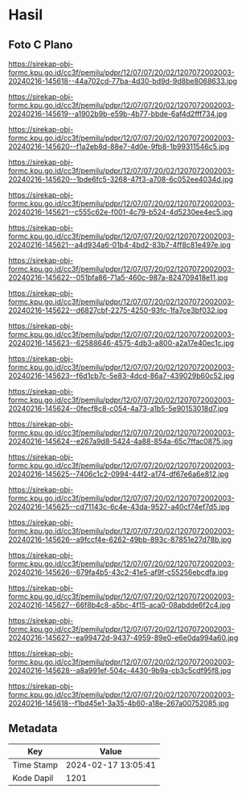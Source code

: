 # Hasil

## Foto C Plano

https://sirekap-obj-formc.kpu.go.id/cc3f/pemilu/pdpr/12/07/07/20/02/1207072002003-20240216-145618--44a702cd-77ba-4d30-bd9d-9d8be8068633.jpg

https://sirekap-obj-formc.kpu.go.id/cc3f/pemilu/pdpr/12/07/07/20/02/1207072002003-20240216-145619--a1902b9b-e59b-4b77-bbde-6af4d2fff734.jpg

https://sirekap-obj-formc.kpu.go.id/cc3f/pemilu/pdpr/12/07/07/20/02/1207072002003-20240216-145620--f1a2eb8d-88e7-4d0e-9fb8-1b99311546c5.jpg

https://sirekap-obj-formc.kpu.go.id/cc3f/pemilu/pdpr/12/07/07/20/02/1207072002003-20240216-145620--1bde6fc5-3268-47f3-a708-6c052ee4034d.jpg

https://sirekap-obj-formc.kpu.go.id/cc3f/pemilu/pdpr/12/07/07/20/02/1207072002003-20240216-145621--c555c62e-f001-4c79-b524-4d5230ee4ec5.jpg

https://sirekap-obj-formc.kpu.go.id/cc3f/pemilu/pdpr/12/07/07/20/02/1207072002003-20240216-145621--a4d934a6-01b4-4bd2-83b7-4ff8c81e497e.jpg

https://sirekap-obj-formc.kpu.go.id/cc3f/pemilu/pdpr/12/07/07/20/02/1207072002003-20240216-145622--051bfa86-71a5-460c-987a-824709418e11.jpg

https://sirekap-obj-formc.kpu.go.id/cc3f/pemilu/pdpr/12/07/07/20/02/1207072002003-20240216-145622--d6827cbf-2275-4250-93fc-1fa7ce3bf032.jpg

https://sirekap-obj-formc.kpu.go.id/cc3f/pemilu/pdpr/12/07/07/20/02/1207072002003-20240216-145623--62588646-4575-4db3-a800-a2a17e40ec1c.jpg

https://sirekap-obj-formc.kpu.go.id/cc3f/pemilu/pdpr/12/07/07/20/02/1207072002003-20240216-145623--f6d1cb7c-5e83-4dcd-86a7-439029b60c52.jpg

https://sirekap-obj-formc.kpu.go.id/cc3f/pemilu/pdpr/12/07/07/20/02/1207072002003-20240216-145624--0fecf8c8-c054-4a73-a1b5-5e90153018d7.jpg

https://sirekap-obj-formc.kpu.go.id/cc3f/pemilu/pdpr/12/07/07/20/02/1207072002003-20240216-145624--e267a9d8-5424-4a88-854a-65c7ffac0875.jpg

https://sirekap-obj-formc.kpu.go.id/cc3f/pemilu/pdpr/12/07/07/20/02/1207072002003-20240216-145625--7406c1c2-0994-44f2-a174-df67e6a6e812.jpg

https://sirekap-obj-formc.kpu.go.id/cc3f/pemilu/pdpr/12/07/07/20/02/1207072002003-20240216-145625--cd71143c-6c4e-43da-9527-a40cf74ef7d5.jpg

https://sirekap-obj-formc.kpu.go.id/cc3f/pemilu/pdpr/12/07/07/20/02/1207072002003-20240216-145626--a9fccf4e-6262-49bb-893c-87851e27d78b.jpg

https://sirekap-obj-formc.kpu.go.id/cc3f/pemilu/pdpr/12/07/07/20/02/1207072002003-20240216-145626--679fa4b5-43c2-41e5-af9f-c55256ebcdfa.jpg

https://sirekap-obj-formc.kpu.go.id/cc3f/pemilu/pdpr/12/07/07/20/02/1207072002003-20240216-145627--66f8b4c8-a5bc-4f15-aca0-08abdde6f2c4.jpg

https://sirekap-obj-formc.kpu.go.id/cc3f/pemilu/pdpr/12/07/07/20/02/1207072002003-20240216-145627--ea99472d-9437-4959-89e0-e6e0da994a60.jpg

https://sirekap-obj-formc.kpu.go.id/cc3f/pemilu/pdpr/12/07/07/20/02/1207072002003-20240216-145628--a8a991ef-504c-4430-9b9a-cb3c5cdf95f8.jpg

https://sirekap-obj-formc.kpu.go.id/cc3f/pemilu/pdpr/12/07/07/20/02/1207072002003-20240216-145618--f1bd45e1-3a35-4b60-a18e-267a00752085.jpg


## Metadata

| Key        | Value               |
| ---------- | ------------------- |
| Time Stamp | 2024-02-17 13:05:41 |
| Kode Dapil | 1201                |



